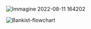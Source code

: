 ![Immagine 2022-08-11 164202](https://user-images.githubusercontent.com/97912982/184165330-f826b2c8-d079-4de6-96a9-27bc83014ef8.png)

![Bankist-flowchart](https://user-images.githubusercontent.com/97912982/183642045-298f812e-c6f5-4b41-bbb4-0dd2efa43d33.png)
